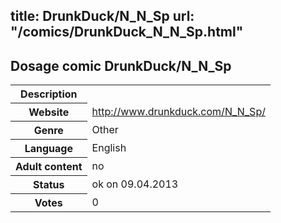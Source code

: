 title: DrunkDuck/N_N_Sp
url: "/comics/DrunkDuck_N_N_Sp.html"
---
Dosage comic DrunkDuck/N_N_Sp
-----------------------------------------

<table class="comicinfo">
<tr>
<th>Description</th><td></td>
</tr>
<tr>
<th>Website</th><td><a href="http://www.drunkduck.com/N_N_Sp/">http://www.drunkduck.com/N_N_Sp/</a></td>
</tr>
<tr>
<th>Genre</th><td>Other</td>
</tr>
<tr>
<th>Language</th><td>English</td>
</tr>
<tr>
<th>Adult content</th><td>no</td>
</tr>
<tr>
<th>Status</th><td>ok on 09.04.2013</td>
</tr>
<tr>
<th>Votes</th><td>0</div></td>
</tr>
</table>
